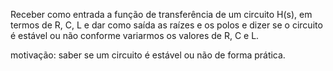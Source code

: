 Receber como entrada a função de transferência de um circuito H(s), em termos de R, C, L e dar como saída as raízes e os polos e dizer se o circuito é estável ou não conforme variarmos os valores de R, C e L. 

motivação: saber se um circuito é estável ou não de forma prática.

